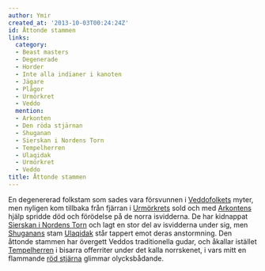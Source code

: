 ```yaml
---
author: Ymir
created_at: '2013-10-03T00:24:24Z'
id: Åttonde stammen
links:
  category:
  - Beast masters
  - Degenerade
  - Horder
  - Inte alla indianer i kanoten
  - Jägare
  - Plågor
  - Urmörkret
  - Veddo
  mention:
  - Arkonten
  - Den röda stjärnan
  - Shuganan
  - Sierskan i Nordens Torn
  - Tempelherren
  - Ulaqidak
  - Urmörkret
  - Veddo
title: Åttonde stammen
---
```


En degenererad folkstam som sades vara försvunnen i [Veddofolkets] myter, men nyligen kom tillbaka
från fjärran i [Urmörkrets] sold och med [Arkontens] hjälp spridde död och förödelse på de norra
isvidderna. De har kidnappat [Sierskan i Nordens Torn] och lagt en stor del av isvidderna under sig,
men [Shuganans] stam [Ulaqidak] står tappert emot deras anstormning. Den åttonde stammen har
övergett Veddos traditionella gudar, och åkallar istället [Tempelherren] i bisarra offerriter under
det kalla norrskenet, i vars mitt en flammande [röd stjärna] glimmar olycksbådande.

  [Veddofolkets]: Veddo
  [Urmörkrets]: Urmörkret
  [Arkontens]: Arkonten
  [Sierskan i Nordens Torn]: Sierskan_i_Nordens_Torn
  [Shuganans]: Shuganan
  [Ulaqidak]: Ulaqidak
  [Tempelherren]: Tempelherren
  [röd stjärna]: Den_röda_stjärnan